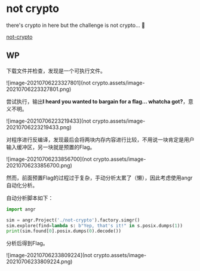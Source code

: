 # not crypto

there's crypto in here but the challenge is not crypto... 🤔

[not-crypto](https://artifacts.picoctf.net/picoMini+by+redpwn/Reverse+Engineering/not-crypto/not-crypto)

## WP

下载文件并检查，发现是一个可执行文件。

![image-20210706223327801](not crypto.assets/image-20210706223327801.png)

尝试执行，输出**I heard you wanted to bargain for a flag... whatcha got?**，意义不明。

![image-20210706223219433](not crypto.assets/image-20210706223219433.png)

对程序进行反编译，发现最后会将两块内存内容进行比较，不用说一块肯定是用户输入缓冲区，另一块就是预置的Flag。

![image-20210706233856700](not crypto.assets/image-20210706233856700.png)

然而，前面预置Flag的过程过于复杂，手动分析太累了（懒），因此考虑使用angr自动化分析。

自动分析脚本如下：

```python
import angr

sim = angr.Project('./not-crypto').factory.simgr()
sim.explore(find=lambda s: b"Yep, that's it!" in s.posix.dumps(1))
print(sim.found[0].posix.dumps(0).decode())
```

分析后得到Flag。

![image-20210706233809224](not crypto.assets/image-20210706233809224.png)